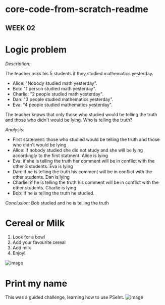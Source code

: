 # core-code-from-scratch-readme

## WEEK 02

# Logic problem

*Description:*

The teacher asks his 5 students if they studied mathematics yesterday.
  - Alice: "Nobody studied math yesterday".
  - Bob: "1 person studied math yesterday".
  - Charlie: "2 people studied math yesterday".
  - Dan: "3 people studied mathematics yesterday".
  - Eva: "4 people studied mathematics yesterday".

The teacher knows that only those who studied would be telling the truth and those who didn't would be lying. Who is telling the truth?

*Analysis:*
  - First statement: those who studied would be telling the truth and those who didn't would be lying
  - Alice: if nobody studied she did not study and she will be lying accordingly to the first statment. Alice is lying
  - Eva: if she is telling the truth her comment will be in conflict with the other 3 students. Eva is lying
  - Dan: if he is telling the truth his comment will be in conflict with the other students. Dan is lying
  - Charlie: if he is telling the truth his comment will be in conflict with the other students. Charlie is lying
  - Bob: if he is telling the truth he studied.
 
*Conclusion:* Bob studied and he is telling the truth


# Cereal or Milk

1. Look for a bowl
2. Add your favourite cereal
3. Add milk
4. Enjoy!

![image](https://user-images.githubusercontent.com/106286065/231033713-95d0e4b6-3de8-4d05-a34b-1ef175f6fa58.png)

# Print my name

This was a guided challenge, learning how to use PSeInt.
![image](https://user-images.githubusercontent.com/106286065/231323372-2699ac10-47b6-4551-8624-02af29ca835f.png)





